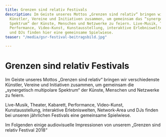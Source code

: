 ```yaml
---
title: Grenzen sind relativ Festivals
description: Im Geiste unseres Mottos „Grenzen sind relativ“ bringen wir verschiedenste
  Künstler, Vereine und Initiativen zusammen, um gemeinsam das “synergetisch multipolare
  Spektrum” der Künste, Menschen und Netzwerke zu feiern. Live-Musik, Theater, Kabarett,
  Performance, Video-Kunst, Kunstausstellung, interaktive Erlebniswelten, Network-Area
  und DJs finden hier eine gemeinsame Spielwiese.
teaser: "/media/gsr-festival-beitragsbild.jpg"

---
```

# Grenzen sind relativ Festivals

Im Geiste unseres Mottos „Grenzen sind relativ“ bringen wir  verschiedenste Künstler, Vereine und Initiativen zusammen, um gemeinsam  die „synergetisch multipolare Spektrum“ der Künste, Menschen und  Netzwerke zu feiern.

Live-Musik, Theater, Kabarett, Performance, Video-Kunst,  Kunstausstellung, interaktive Erlebniswelten, Network-Area und DJs  finden bei unseren jährlichen Festivals eine gemeinsame Spielwiese.

Im Folgenden einige audiovisuelle Impressionen von unserem „Grenzen sind relativ Festival 2018“

<youtube id="tfQJfC9bmmU"></youtube>